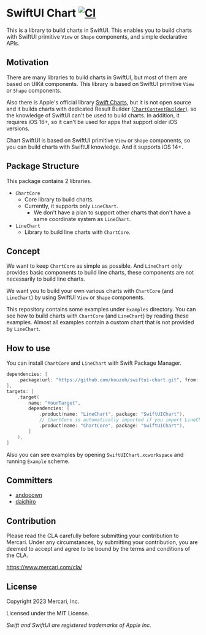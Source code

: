 # SwiftUI Chart [![CI](https://github.com/mercari/swiftui-chart/actions/workflows/ci.yml/badge.svg?branch=main)](https://github.com/mercari/swiftui-chart/actions/workflows/ci.yml)

This is a library to build charts in SwiftUI. This enables you to build charts with SwiftUI primitive `View` or `Shape` components, and simple declarative APIs.

## Motivation
There are many libraries to build charts in SwiftUI, but most of them are based on UIKit components. This library is based on SwiftUI primitive `View` or `Shape` components.

Also there is Apple's official library [Swift Charts](https://developer.apple.com/documentation/charts), but it is not open source and it builds charts with dedicated Result Builder ([`ChartContentBuilder`](https://developer.apple.com/documentation/charts/chartcontentbuilder)), so the knowledge of SwiftUI can't be used to build charts. In addition, it requires iOS 16+, so it can't be used for apps that support older iOS versions.

Chart SwiftUI is based on SwiftUI primitive `View` or `Shape` components, so you can build charts with SwiftUI knowledge. And it supports iOS 14+.

## Package Structure
This package contains 2 libraries.

- `ChartCore`
  - Core library to build charts.
  - Currently, it supports only `LineChart`.
    - We don't have a plan to support other charts that don't have a same coordinate system as `LineChart`.
- `LineChart`
  - Library to build line charts with `ChartCore`.

## Concept
We want to keep `ChartCore` as simple as possible. And `LineChart` only provides basic components to build line charts, these components are not necessarily to build line charts.

We want you to build your own various charts with `ChartCore` (and `LineChart`) by using SwiftUI `View` or `Shape` components.

This repository contains some examples under `Examples` directory. You can see how to build charts with `ChartCore` (and `LineChart`) by reading these examples. Almost all examples contain a custom chart that is not provided by `LineChart`.

## How to use
You can install `ChartCore` and `LineChart` with Swift Package Manager.

```swift
dependencies: [
    .package(url: "https://github.com/kouzoh/swiftui-chart.git", from: "0.1.0"),
],
targets: [
    .target(
        name: "YourTarget",
        dependencies: [
            .product(name: "LineChart", package: "SwiftUIChart"),
            // ChartCore is automatically imported if you import LineChart.
            .product(name: "ChartCore", package: "SwiftUIChart"),
        ]
    ),
]
```

Also you can see examples by opening `SwiftUIChart.xcworkspace` and running `Example` scheme.

## Committers
- [andooown](https://github.com/andooown)
- [daichiro](https://github.com/daichiro)

## Contribution

Please read the CLA carefully before submitting your contribution to Mercari. Under any circumstances, by submitting your contribution, you are deemed to accept and agree to be bound by the terms and conditions of the CLA.

https://www.mercari.com/cla/

## License

Copyright 2023 Mercari, Inc.

Licensed under the MIT License.

_Swift and SwiftUI are registered trademarks of Apple Inc._
